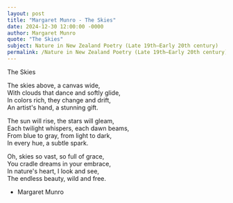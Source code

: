 ```yaml
---
layout: post
title: "Margaret Munro - The Skies"
date: 2024-12-30 12:00:00 -0000
author: Margaret Munro
quote: "The Skies"
subject: Nature in New Zealand Poetry (Late 19th–Early 20th century)
permalink: /Nature in New Zealand Poetry (Late 19th–Early 20th century)/Margaret Munro/Margaret Munro - The Skies
---
```


The Skies

The skies above, a canvas wide,  
With clouds that dance and softly glide,  
In colors rich, they change and drift,  
An artist's hand, a stunning gift.

The sun will rise, the stars will gleam,  
Each twilight whispers, each dawn beams,  
From blue to gray, from light to dark,  
In every hue, a subtle spark.

Oh, skies so vast, so full of grace,  
You cradle dreams in your embrace,  
In nature's heart, I look and see,  
The endless beauty, wild and free.

- Margaret Munro
